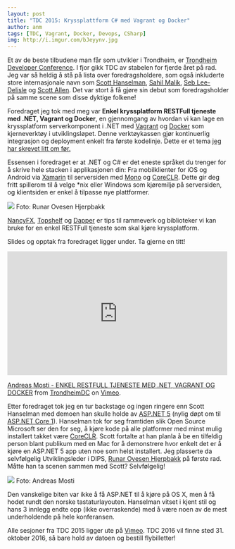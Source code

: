 ```yaml
---
layout: post
title: "TDC 2015: Kryssplattform C# med Vagrant og Docker"
author: anm
tags: [TDC, Vagrant, Docker, Devops, CSharp]
img: http://i.imgur.com/bJeyynv.jpg 
---
```


Et av de beste tilbudene man får som utvikler i Trondheim, er [Trondheim Developer Conference](http://2015.trondheimdc.no/). I fjor gikk TDC av stabelen for fjerde året på rad. Jeg var så heldig å stå på lista over foredragsholdere, som også inkluderte store internasjonale navn som [Scott Hanselman](http://www.hanselman.com/), [Sahil Malik](http://blah.winsmarts.com/), [Seb Lee-Delisle](http://seb.ly/) og [Scott Allen](http://odetocode.com/about/scott-allen). Det var stort å få gjøre sin debut som foredragsholder på samme scene som disse dyktige folkene!

<!--more-->

Foredraget jeg tok med meg var **Enkel kryssplatform RESTFull tjeneste med .NET, Vagrant og Docker**, en gjennomgang av hvordan vi kan lage en kryssplatform serverkomponent i .NET med  [Vagrant](https://www.vagrantup.com/) og [Docker](https://www.docker.com/) som kjerneverktøy i utviklingsløpet. Denne verktøykassen gjør kontinuerlig integrasjon og deployment enkelt fra første kodelinje. Dette er et tema [jeg har skrevet litt om før.](http://blog.amosti.net/build-test-and-deploy-net-apps-with-vagrant-and-docker/)

Essensen i foredraget er at .NET og C# er det eneste språket du trenger for å skrive hele stacken i applikasjonen din: Fra mobilklienter for iOS og Android via [Xamarin](https://xamarin.com/) til serversiden med [Mono](http://www.mono-project.com/) og [CoreCLR](https://github.com/dotnet/coreclr/wiki). Dette gir deg fritt spillerom til å velge *nix eller Windows som kjøremiljø på serversiden, og klientsiden er enkel å tilpasse nye plattformer.

![](http://i.imgur.com/bJeyynv.jpg)
Foto: Runar Ovesen Hjerpbakk

[NancyFX](http://nancyfx.org/), [Topshelf](http://topshelf-project.com/) og [Dapper](https://github.com/StackExchange/dapper-dot-net) er tips til rammeverk og biblioteker vi kan bruke for en enkel RESTFull tjeneste som skal kjøre kryssplatform.

Slides og opptak fra foredraget ligger under. Ta gjerne en titt!

<script async class="speakerdeck-embed" data-id="3191aeafb0bf493b8be90abe01639bce" data-ratio="1.77777777777778" src="//speakerdeck.com/assets/embed.js"></script>


<iframe src="https://player.vimeo.com/video/144964559" width="500" height="281" frameborder="0" webkitallowfullscreen mozallowfullscreen allowfullscreen></iframe> <p><a href="https://vimeo.com/144964559">Andreas Mosti - ENKEL RESTFULL TJENESTE MED .NET, VAGRANT OG DOCKER</a> from <a href="https://vimeo.com/trondheimdc">TrondheimDC</a> on <a href="https://vimeo.com">Vimeo</a>.</p>


Etter foredraget tok jeg en tur backstage og ingen ringere enn Scott Hanselman med demoen han skulle holde av [ASP.NET 5](http://www.asp.net/vnext) (nylig døpt om til [ASP.NET Core 1](http://www.hanselman.com/blog/ASPNET5IsDeadIntroducingASPNETCore10AndNETCore10.aspx)). Hanselman tok for seg framtiden slik Open Source Microsoft ser den for seg, å kjøre kode på alle platformer med minst mulig installert takket være [CoreCLR](https://github.com/dotnet/coreclr). Scott fortalte at han planla å be en tilfeldig person blant publikum med en Mac for å demonstrere hvor enkelt det er å kjøre en ASP.NET 5 app uten noe som helst installert. Jeg plasserte da selvfølgelig Utviklingsleder i DIPS, [Runar Ovesen Hjerpbakk](http://hjerpbakk.com/) på første rad. Måtte han ta scenen sammen med Scott? Selvfølgelig!

![](http://i.imgur.com/6Ba2BF7.jpg)
Foto: Andreas Mosti

Den vanskelige biten var ikke å få ASP.NET til å kjøre på OS X, men å få hodet rundt den norske tastaturlayouten. Hanselman vitset i kjent stil og hans 3 innlegg endte opp (ikke overraskende) med å være noen av de mest underholdende på hele konferansen.

Alle sesjoner fra TDC 2015 ligger ute på [Vimeo](https://vimeo.com/trondheimdc/videos). TDC 2016 vil finne sted 31. oktober 2016, så bare hold av datoen og bestill flybilletter!
